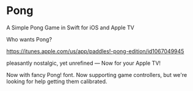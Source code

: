 # Pong
A Simple Pong Game in Swift for iOS and Apple TV

Who wants Pong?

https://itunes.apple.com/us/app/paddles!-pong-edition/id1067049945

pleasantly nostalgic, yet unrefined — Now for your Apple TV!



Now with fancy Pong! font.
Now supporting game controllers, but we're looking for help getting them calibrated.
